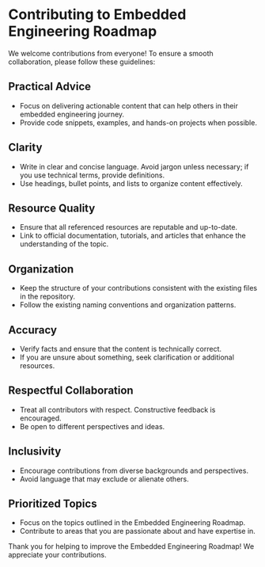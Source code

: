 # Contributing to Embedded Engineering Roadmap

We welcome contributions from everyone! To ensure a smooth collaboration, please follow these guidelines:

## Practical Advice
- Focus on delivering actionable content that can help others in their embedded engineering journey.
- Provide code snippets, examples, and hands-on projects when possible.

## Clarity
- Write in clear and concise language. Avoid jargon unless necessary; if you use technical terms, provide definitions.
- Use headings, bullet points, and lists to organize content effectively.

## Resource Quality
- Ensure that all referenced resources are reputable and up-to-date.
- Link to official documentation, tutorials, and articles that enhance the understanding of the topic.

## Organization
- Keep the structure of your contributions consistent with the existing files in the repository.
- Follow the existing naming conventions and organization patterns.

## Accuracy
- Verify facts and ensure that the content is technically correct.
- If you are unsure about something, seek clarification or additional resources.

## Respectful Collaboration
- Treat all contributors with respect. Constructive feedback is encouraged.
- Be open to different perspectives and ideas.

## Inclusivity
- Encourage contributions from diverse backgrounds and perspectives.
- Avoid language that may exclude or alienate others.

## Prioritized Topics
- Focus on the topics outlined in the Embedded Engineering Roadmap.
- Contribute to areas that you are passionate about and have expertise in.

Thank you for helping to improve the Embedded Engineering Roadmap! We appreciate your contributions.